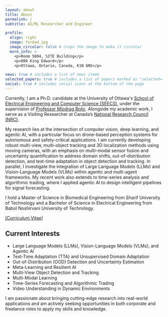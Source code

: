 ```yaml
---
layout: about
title: About
permalink: /
subtitle: AI/ML Researcher and Engineer

profile:
  align: right
  image: fardad.jpg
  image_circular: false # crops the image to make it circular
  more_info: >
    <p>Room 5004, SITE Building</p>
    <p>800 King Edward</p>
    <p>Ottawa, Ontario, Canada, K1N 6N5</p>

news: true # includes a list of news items
selected_papers: true # includes a list of papers marked as "selected={true}"
social: true # includes social icons at the bottom of the page
---
```


Currently, I am a Ph.D. candidate at the University of Ottawa's <a href="https://engineering.uottawa.ca/school-EECS" target="_blank">School of Electrical Engineering and Computer Science (SEECS)</a>, under the supervision of <a href="[https://engineering.uottawa.ca/people/bolic-miodrag](https://www.carg-uottawa.com/people/miodrag-bolic)" target="_blank">Professor Miodrag Bolic</a>. Alongside my academic work, I serve as a Visiting Researcher at Canada’s <a href="https://nrc.canada.ca/en" target="_blank">National Research Council (NRC)</a>.

My research lies at the intersection of computer vision, deep learning, and agentic AI, with a particular focus on drone-based perception systems for autonomous and safety-critical applications. I am currently developing robust multi-view, multi-object tracking and 3D localization methods using moving cameras, with an emphasis on multi-modal sensor fusion and uncertainty quantification to address domain shifts, out-of-distribution detection, and test-time adaptation in object detection and tracking. In parallel, I investigate the integration of Large Language Models (LLMs) and Vision-Language Models (VLMs) within agentic and multi-agent frameworks. My recent work also extends to time-series analysis and algorithmic trading, where I applied agentic AI to design intelligent pipelines for signal forecasting.

I hold a Master of Science in Biomedical Engineering from Sharif University of Technology and a Bachelor of Science in Electrical Engineering from Babol Noshirvani University of Technology.

<a href="../assets/Fardad-Dadboud-FlowCV-Resume-20250703.pdf" target="_blank">[Curriculum Vitae]</a>

## Current Interests

- Large Language Models (LLMs), Vision-Language Models (VLMs), and Agentic AI
- Test-Time Adaptation (TTA) and Unsupervised Domain Adaptation
- Out-of-Distribution (OOD) Detection and Uncertainty Estimation
- Meta-Learning and Resilient AI
- Multi-View Object Detection and Tracking
- Multi-Modal Learning
- Time-Series Forecasting and Algorithmic Trading
- Video Understanding in Dynamic Environments

I am passionate about bringing cutting-edge research into real-world applications and am actively seeking opportunities in both corporate and freelance roles to apply my skills and knowledge.
